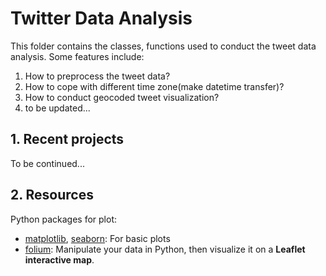 # Twitter Data Analysis

This folder contains the classes, functions used to conduct the tweet data analysis. Some features include:

1. How to preprocess the tweet data?
2. How to cope with different time zone(make datetime transfer)?
3. How to conduct geocoded tweet visualization?
4. to be updated...

## 1. Recent projects

To be continued...

## 2. Resources

Python packages for plot:

- [matplotlib](https://matplotlib.org/), [seaborn](https://seaborn.pydata.org/): For basic plots
- [folium](https://python-visualization.github.io/folium/): Manipulate your data in Python, then visualize it on a **Leaflet interactive map**.